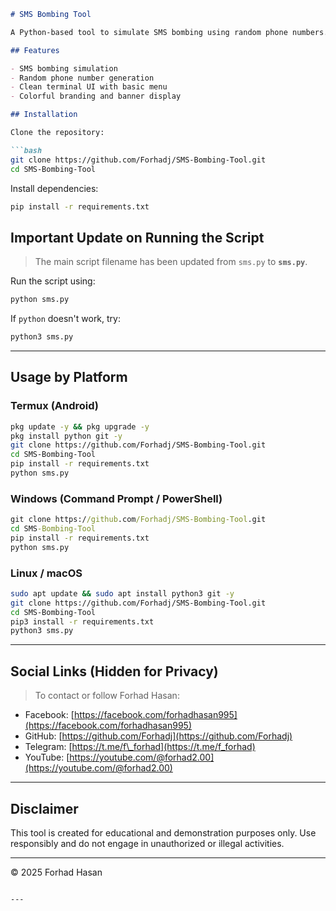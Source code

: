 ````markdown
# SMS Bombing Tool

A Python-based tool to simulate SMS bombing using random phone numbers. Developed by **Forhad Hasan** for educational and demonstration purposes.

## Features

- SMS bombing simulation
- Random phone number generation
- Clean terminal UI with basic menu
- Colorful branding and banner display

## Installation

Clone the repository:

```bash
git clone https://github.com/Forhadj/SMS-Bombing-Tool.git
cd SMS-Bombing-Tool
````

Install dependencies:

```bash
pip install -r requirements.txt
```

## Important Update on Running the Script

> The main script filename has been updated from `sms.py` to **`sms.py`**.

Run the script using:

```bash
python sms.py
```

If `python` doesn't work, try:

```bash
python3 sms.py
```

---

## Usage by Platform

### Termux (Android)

```bash
pkg update -y && pkg upgrade -y
pkg install python git -y
git clone https://github.com/Forhadj/SMS-Bombing-Tool.git
cd SMS-Bombing-Tool
pip install -r requirements.txt
python sms.py
```

### Windows (Command Prompt / PowerShell)

```cmd
git clone https://github.com/Forhadj/SMS-Bombing-Tool.git
cd SMS-Bombing-Tool
pip install -r requirements.txt
python sms.py
```

### Linux / macOS

```bash
sudo apt update && sudo apt install python3 git -y
git clone https://github.com/Forhadj/SMS-Bombing-Tool.git
cd SMS-Bombing-Tool
pip3 install -r requirements.txt
python3 sms.py
```

---

## Social Links (Hidden for Privacy)

> To contact or follow Forhad Hasan:

* Facebook: [https://facebook.com/forhadhasan995](https://facebook.com/forhadhasan995)
* GitHub: [https://github.com/Forhadj](https://github.com/Forhadj)
* Telegram: [https://t.me/f\_forhad](https://t.me/f_forhad)
* YouTube: [https://youtube.com/@forhad2.00](https://youtube.com/@forhad2.00)

---

## Disclaimer

This tool is created for educational and demonstration purposes only. Use responsibly and do not engage in unauthorized or illegal activities.

---

© 2025 Forhad Hasan

```

---
 
```
